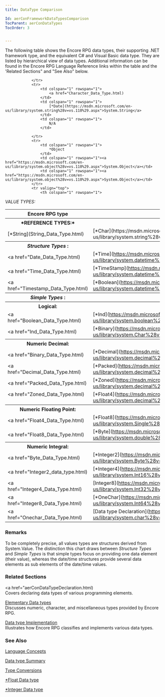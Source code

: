```yaml
---
title: DataType Comparison

Id: aerConFrameworkDataTypesComparison
TocParent: aerConDataTypes
TocOrder: 3


---
```


The following table shows the Encore RPG data types, their supporting .NET framework type, and the equivalent C# and Visual Basic data type. They are listed by hierarchical view of data types. Additional information can be found in the Encore RPG Language Reference links within the table and the 'Related Sections" and "See Also" below. 
<br />

<table class="dtTABLE" id="Table2" cellspacing="0">
                <colgroup span="1">
                    <col span="1" width="25%" />
                    <col span="1" width="25%" />
                    <col span="1" width="25%" />
                </colgroup>
                <tr>
                    <th align="center" colspan="1" rowspan="1">
 Encore RPG type </th>
                    <th align="center" colspan="1" rowspan="1">
 .NET Type </th>
                    <th align="center" colspan="1" rowspan="1">
 C# Type </th>
                </tr>
                <tr valign="top">
                    <th colspan="1" rowspan="1">
 *REFERENCE TYPES:* 
                    </th>
                    <th colspan="1" rowspan="1" />
                    <th colspan="1" rowspan="1" />
                </tr>
                <tr>
                    <td colspan="1" rowspan="1">
                        [*String](String_Data_Type.html)
                    </td>
                    <td colspan="1" rowspan="1">
                        [*Char](https://msdn.microsoft.com/en-us/library/system.string%28v=vs.110%29.aspx">System.String</a>
                    </td>
                    <td colspan="1" rowspan="1">
                        string
                    </td>

                </tr>
                <tr>
                    <td colspan="1" rowspan="1">
                        <a href="Character_Data_Type.html)
                    </td>
                    <td colspan="1" rowspan="1">
                        [*Date](https://msdn.microsoft.com/en-us/library/system.string%28v=vs.110%29.aspx">System.String</a>
                    </td>
                    <td colspan="1" rowspan="1">
                        N/A
                    </td>

                </tr>
                <tr>
                    <td colspan="1" rowspan="1">
                        *Object
                    </td>
                    <td colspan="1" rowspan="1"><a href="https://msdn.microsoft.com/en-us/library/system.object%28v=vs.110%29.aspx">System.Object</a></td>
                    <td colspan="1" rowspan="1"><a href="https://msdn.microsoft.com/en-us/library/system.object%28v=vs.110%29.aspx">System.Object</a></td>
                </tr>
                <tr valign="top">
                    <th colspan="1" rowspan="1">
 *VALUE TYPES:* 
                    </th>
                    <th colspan="1" rowspan="1" />
                    <th colspan="1" rowspan="1" />
                </tr>
                <tr valign="top">
                    <th colspan="1" rowspan="1">
 *Structure Types* :
                    </th>
                    <th colspan="1" rowspan="1" />
                    <th colspan="1" rowspan="1" />
                </tr>
                <tr>
                    <td colspan="1" rowspan="1">
                        <a href="Date_Data_Type.html)
                    </td>
                    <td colspan="1" rowspan="1">
                        [*Time](https://msdn.microsoft.com/en-us/library/system.datetime%28v=vs.110%29.aspx">System.DateTime</a>
                    </td>
                    <td colspan="1" rowspan="1">
                        datetime
                    </td>
                </tr>
                <tr>
                    <td colspan="1" rowspan="1">
                        <a href="Time_Data_Type.html)
                    </td>
                    <td colspan="1" rowspan="1">[*TimeStamp](https://msdn.microsoft.com/en-us/library/system.datetime%28v=vs.110%29.aspx">System.DateTime</a></td>
                    <td colspan="1" rowspan="1">datetime</td>
                </tr>
                <tr>
                    <td colspan="1" rowspan="1">
                        <a href="Timestamp_Data_Type.html)
                    </td>
                    <td colspan="1" rowspan="1">[*Boolean](https://msdn.microsoft.com/en-us/library/system.datetime%28v=vs.110%29.aspx">System.DateTime</a></td>
                    <td colspan="1" rowspan="1">datetime</td>
                </tr>
                <tr valign="top">
                    <th colspan="1" rowspan="1">
 *Simple Types* :
                    </th>
                    <th colspan="1" rowspan="1" />
                    <th colspan="1" rowspan="1" />
                </tr>
                <tr valign="top">
                    <th colspan="1" rowspan="1">
                        Logical:
                    </th>
                    <th colspan="1" rowspan="1" />
                    <th colspan="1" rowspan="1" />
                </tr>
                <tr>
                    <td colspan="1" rowspan="1">
                        <a href="Boolean_Data_Type.html)
                    </td>
                    <td colspan="1" rowspan="1">
                        [*Ind](https://msdn.microsoft.com/en-us/library/system.boolean%28v=vs.110%29.aspx">System.Boolean</a>
                    </td>
                    <td colspan="1" rowspan="1">bool</td>
                </tr>
                <tr>
                    <td colspan="1" rowspan="1">
                        <a href="Ind_Data_Type.html)
                    </td>
                    <td colspan="1" rowspan="1">[*Binary](https://msdn.microsoft.com/en-us/library/system.Char%28v=vs.110%29.aspx">System.Char</a></td>
                    <td colspan="1" rowspan="1">N/A</td>
                </tr>
                <tr valign="top">
                    <th colspan="1" rowspan="1">
                        Numeric Decimal:
                    </th>
                    <th colspan="1" rowspan="1" />
                    <th colspan="1" rowspan="1" />
                </tr>
                <tr>
                    <td colspan="1" rowspan="1">
                        <a href="Binary_Data_Type.html)
                    </td>
                    <td colspan="1" rowspan="1">[*Decimal](https://msdn.microsoft.com/en-us/library/system.decimal%28v=vs.110%29.aspx">System.Decimal</a></td>
                    <td colspan="1" rowspan="1">N/A</td>
                </tr>
                <tr>
                    <td colspan="1" rowspan="1">
                        <a href="Decimal_Data_Type.html)
                    </td>
                    <td colspan="1" rowspan="1">[*Packed](https://msdn.microsoft.com/en-us/library/system.decimal%28v=vs.110%29.aspx">System.Decimal</a></td>
                    <td colspan="1" rowspan="1">
                        decimal
                    </td>
                </tr>
                <tr>
                    <td colspan="1" rowspan="1">
                        <a href="Packed_Data_Type.html)
                        <a />
                    </td>
                    <td colspan="1" rowspan="1">[*Zoned](https://msdn.microsoft.com/en-us/library/system.decimal%28v=vs.110%29.aspx">System.Decimal</a></td>
                    <td colspan="1" rowspan="1">decimal</td>
                </tr>
                <tr valign="top">
                    <td colspan="1" rowspan="1">
                        <a href="Zoned_Data_Type.html)
                    </td>
                    <td colspan="1" rowspan="1">[*Float4](https://msdn.microsoft.com/en-us/library/system.decimal%28v=vs.110%29.aspx">System.Decimal</a></td>
                    <td colspan="1" rowspan="1">decimal</td>
                </tr>
                <tr valign="top">
                    <th colspan="1" rowspan="1">
                        Numeric Floating Point:
                    </th>
                    <th colspan="1" rowspan="1" />
                    <th colspan="1" rowspan="1" />
                </tr>
                <tr>
                    <td colspan="1" rowspan="1">
                        <a href="Float4_Data_Type.html)
                    </td>
                    <td colspan="1" rowspan="1">[*Float8](https://msdn.microsoft.com/en-us/library/system.Single%28v=vs.110%29.aspx">System.Single</a></td>
                    <td colspan="1" rowspan="1"><a href="https://msdn.microsoft.com/en-us/library/system.Single%28v=vs.110%29.aspx">System.Single</a></td>
                </tr>
                <tr>
                    <td colspan="1" rowspan="1">
                        <a href="Float8_Data_Type.html)
                    </td>
                    <td colspan="1" rowspan="1">[*Byte](https://msdn.microsoft.com/en-us/library/system.double%28v=vs.110%29.aspx">System.Double</a></td>
                    <td colspan="1" rowspan="1"><a href="https://msdn.microsoft.com/en-us/library/system.double%28v=vs.110%29.aspx">System.Double</a></td>
                </tr>
                <tr valign="top">
                    <th colspan="1" rowspan="1">
                        Numeric Integral:
                    </th>
                    <th colspan="1" rowspan="1" />
                    <th colspan="1" rowspan="1" />
                </tr>
                <tr>
                    <td colspan="1" rowspan="1">
                        <a href="Byte_Data_Type.html)
                    </td>
                    <td colspan="1" rowspan="1">
                        [*Integer2](https://msdn.microsoft.com/en-us/library/system.Byte%28v=vs.110%29.aspx">System.Byte</a>
                    </td>
                    <td colspan="1" rowspan="1">
                        byte
                    </td>
                </tr>
                <tr>
                    <td colspan="1" rowspan="1">
                        <a href="Integer2_data_type.html)
                    </td>
                    <td colspan="1" rowspan="1">
                        [*Integer4](https://msdn.microsoft.com/en-us/library/system.Int16%28v=vs.110%29.aspx">System.Int16</a>
                    </td>
                    <td colspan="1" rowspan="1">short</td>
                </tr>
                <tr valign="top">
                    <td colspan="1" rowspan="1">
                        <a href="Integer4_Data_Type.html)
                    </td>
                    <td colspan="1" rowspan="1">
                        [Integer8](https://msdn.microsoft.com/en-us/library/system.Int32%28v=vs.110%29.aspx">System.Int32</a>
                    </td>
                    <td colspan="1" rowspan="1">int</td>
                </tr>
                <tr>
                    <td colspan="1" rowspan="1">
                        <a href="Integer8_Data_Type.html)
                    </td>
                    <td colspan="1" rowspan="1">
                        [*OneChar](https://msdn.microsoft.com/en-us/library/system.Int64%28v=vs.110%29.aspx">System.Int64</a>
                    </td>
                    <td colspan="1" rowspan="1">long</td>
                </tr>
                <tr>
                    <td colspan="1" rowspan="1">
                        <a href="Onechar_Data_Type.html)
                    </td>
                    <td colspan="1" rowspan="1">[Data type Declaration](https://msdn.microsoft.com/en-us/library/system.char%28v=vs.110%29.aspx">System.char</a></td>
                    <td colspan="1" rowspan="1">char</td>
                </tr>
</table>

### Remarks
To be completely precise, all values types are structures derived from System.Value. The distinction this chart draws between *Structure Types* and *Simple Types* is that simple types focus on providing one data element (their value), whereas the date/time structures provide several data elements as sub elements of the date/time values. 

### Related Sections
<a href="aerConDataTypeDeclaration.html) <br /> Covers declaring data types of various programming elements. 

[Elementary Data types](aerConElementaryDataTypes.html) <br />Discusses numeric, character, and miscellaneous types provided by Encore RPG. 

[Data type Implementation](aerConDataTypeImplementation.html) <br />Illustrates how Encore RPG classifies and implements various data types. 

### See Also
[Language Concepts](aerConLanguageConceptsMain.html)

[Data type Summary](Data_type_summary.html)

[Type Conversions](Type_Conversions.html)

[*Float Data type](Float_Data_Type.html)

[*Integer Data type](Integer_Data_Type.html) 

